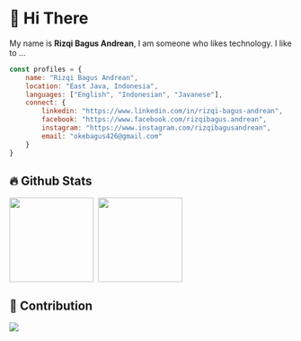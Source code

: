 # 👏 Hi There
<p>My name is <b>Rizqi Bagus Andrean</b>, I am someone who likes technology. I like to ...</p>

```javascript
const profiles = {
    name: "Rizqi Bagus Andrean",
    location: "East Java, Indonesia",
    languages: ["English", "Indonesian", "Javanese"],
    connect: {
        linkedin: "https://www.linkedin.com/in/rizqi-bagus-andrean",
        facebook: "https://www.facebook.com/rizqibagus.andrean",
        instagram: "https://www.instagram.com/rizqibagusandrean",
        email: "okebagus426@gmail.com"
    }
}
```

## 🔥 Github Stats
<div style='display: flex; gap: 0.5rem;'>
<img style="height: 150px; width: auto;" src="https://github-readme-stats-three-flame-74.vercel.app/api?username=bagusok&theme=outrun&show_icons=true" />
<img style="height: 150px; width: auto;" src="https://github-readme-stats-three-flame-74.vercel.app/api/top-langs/?username=bagusok&layout=compact&theme=tokyonight" />
</div>

## 🎉 Contribution
<img style="max-height: 150px; width: auto;" src="https://github.com/bagusok/bagusok/blob/output/github-contribution-grid-snake.gif"/>





